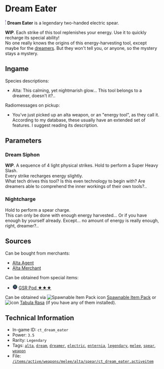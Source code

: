 # Dream Eater

<img src="https://raw.githubusercontent.com/Ceterai/Enternia/main/items/active/weapons/melee/alta/spear/ct_dream_eater.png" alt="Dream Eater icon" loading="lazy" width="auto" height="16px"/> **Dream Eater** is a legendary two-handed electric spear.

**WIP**. Each strike of this tool replenishes your energy. Use it to quickly recharge its special ability!  
No one really knows the origins of this energy-harvesting tool, except maybe for the [dreamers](https://ceterai.github.io/MyEnternia/Wiki/Dreamer). But they won't tell you, or anyone, so the mystery stays a mystery.

## Ingame

Species descriptions:

- Alta: This calming, yet nightmarish glow... This tool belongs to a dreamer, doesn't it?..

Radiomessages on pickup:

- You've just picked up an alta weapon, or an "energy tool", as they call it. According to my database, these usually have an extended set of features. I suggest reading its description.

## Parameters

### Dream Siphon

**WIP**. A sequence of 4 light physical strikes. Hold to perform a Super Heavy Slash.  
Every strike recharges energy slightly.  
What tech drives this tool? Is this even technology to begin with? Are dreamers able to comprehend the inner workings of their own tools?..

### Nightcharge

Hold to perform a spear charge.  
This can only be done with enough energy harvested... Or if you have enough by yourself already. Except... no amount of energy is really enough, right, dreamer?..

## Sources

Can be bought from merchants:

- [Alta Agent](https://ceterai.github.io/MyEnternia/Wiki/AltaAgent)
- [Alta Merchant](https://ceterai.github.io/MyEnternia/Wiki/AltaMerchant)

Can be obtained from special items:

- <img src="https://raw.githubusercontent.com/Ceterai/Enternia/main/items/active/alta/loot/other/gsr.png" alt="GSR Pod ★★★ icon" loading="lazy" width="auto" height="16px"/> [GSR Pod ★★★](https://ceterai.github.io/MyEnternia/Wiki/GSRPod)

Can be obtained via <img src="https://raw.githubusercontent.com/Silverfeelin/Starbound-SpawnableItemPack/master/interface/sip/iconSmall.png" alt="Spawnable Item Pack icon" width="18" height="14"/> [Spawnable Item Pack](https://steamcommunity.com/sharedfiles/filedetails/?id=733665104) or <img src="https://steamuserimages-a.akamaihd.net/ugc/263843960696222713/3EC9A7C005541F7D577EBCB8C5736B4EFC9973D6/" alt="icon" width="8" height="12"/> [Tabula Rasa](https://community.playstarbound.com/resources/the-tabula-rasa.3222/) (if you have any of them installed).

## Technical Information

- In-game ID: `ct_dream_eater`
- Power: `3.5`
- Rarity: `Legendary`
- Tags: [`alta`](https://ceterai.github.io/MyEnternia/Wiki/Tags/Alta), [`dream`](https://ceterai.github.io/MyEnternia/Wiki/Tags/Dream), [`dreamer`](https://ceterai.github.io/MyEnternia/Wiki/Tags/Dreamer), [`electric`](https://ceterai.github.io/MyEnternia/Wiki/Tags/Electric), [`enternia`](https://ceterai.github.io/MyEnternia/Wiki/Tags/Enternia), [`legendary`](https://ceterai.github.io/MyEnternia/Wiki/Tags/Legendary), [`melee`](https://ceterai.github.io/MyEnternia/Wiki/Tags/Melee), [`spear`](https://ceterai.github.io/MyEnternia/Wiki/Tags/Spear), [`weapon`](https://ceterai.github.io/MyEnternia/Wiki/Tags/Weapon)
- File: [`/items/active/weapons/melee/alta/spear/ct_dream_eater.activeitem`](https://github.com/Ceterai/Enternia/blob/main/items/active/weapons/melee/alta/spear/ct_dream_eater.activeitem)
